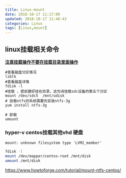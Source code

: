 ```yaml
---
title: Linux-mount
date: 2018-10-17 11:17:09
updated: 2018-10-17 11:40:43
categories: Linux
tags: [Linux,mount]
---
```


## linux挂载相关命令

**<u>注意挂载操作不要在挂载目录里面操作</u>**

```shell
#查看磁盘分区情况
lsblk
#查看磁盘详情
fdisk -l
#挂载 ，提前建好挂在目录，这句诗挂载sdc设备的第五个分区
mount /dev/sdc5  /mnt/udisk
# 挂载ntfs的系统需要先安装ntfs-3g
yum install ntfs-3g

# 卸载
umount
```

### hyper-v  centos挂载其他vhd 硬盘

`mount: unknown filesystem type 'LVM2_member'`

```bash
fdisk -l
mount /dev/mapper/centos-root /mnt/disk
umount /mnt/disk
```





https://www.howtoforge.com/tutorial/mount-ntfs-centos/